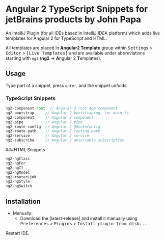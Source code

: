 # Angular 2 TypeScript Snippets for jetBrains products by John Papa

An IntelliJ Plugin (for all IDEs based in IntelliJ IDEA platform) which adds live templates for Angular 2 for TypeScript and HTML.

All templates are placed in 
**Angular2 Template** group within <kbd>Settings</kbd> > <kbd>Editor</kbd> > 
<kbd>[Live Templates]</kbd> and are available under abbreviations
starting with `ng2` (**ng2** => **A**ngular 2 **T**emplates). 

## Usage
Type part of a snippet, press `enter`, and the snippet unfolds.

### TypeScript Snippets
```typescript
ng2-component-root  // Angular 2 root App component
ng2-bootstrap     // Angular 2 bootstraping, for main.ts
ng2-component     // Angular 2 component
ng2-pipe          // Angular 2 pipe
ng2-route-config  // Angular 2 @RouteConfig
ng2-route-path    // Angular 2 routing path
ng2-service       // Angular 2 service
ng2-subscribe     // Angular 2 observable subscription
```

###HTML Snippets
```html
ng2-ngClass
ng2-ngFor
ng2-ngIf
ng2-ngModel
ng2-routerLink
ng2-ngStyle
ng2-ngSwitch
```

Installation
------------

<!--- Using IDE built-in plugin system:-->
  <!--- <kbd>Preferences</kbd> > <kbd>Plugins</kbd> > <kbd>Browse repositories...</kbd> > <kbd>Search for "Angular 2 templates"</kbd> > <kbd>Install Plugin</kbd>-->
- Manually:
  - Download the [latest-release] and install it manually using <kbd>Preferences</kbd> > <kbd>Plugins</kbd> > <kbd>Install plugin from disk...</kbd>
  
Restart IDE.




